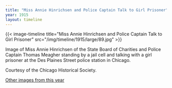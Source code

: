 ```yaml
---
title: "Miss Annie Hinrichsen and Police Captain Talk to Girl Prisoner"
year: 1915
layout: timeline
---
```


{{< image-timeline title="Miss Annie Hinrichsen and Police Captain Talk to Girl Prisoner" src="/img/timeline/1915/large/89.jpg" >}}


Image of Miss Annie Hinrichsen of the State Board of Charities and Police Captain Thomas Meagher standing by a jail cell and talking with a girl prisoner at the Des Plaines Street police station in Chicago. 

Courtesy of the Chicago Historical Society.

[Other images from this year](/historical/timeline/1915)